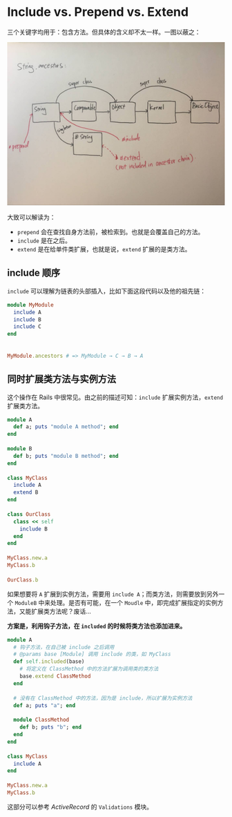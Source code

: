 # Include vs. Prepend vs. Extend

三个关键字均用于：包含方法。但具体的含义却不太一样。一图以蔽之：

![](../resources/include_prepend_extend.jpg)

大致可以解读为：

- `prepend` 会在查找自身方法前，被检索到。也就是会覆盖自己的方法。
- `include` 是在之后。
- `extend` 是在给单件类扩展，也就是说，`extend` 扩展的是类方法。

## include 顺序

`include` 可以理解为链表的头部插入，比如下面这段代码以及他的祖先链：

```ruby
module MyModule
  include A
  include B
  include C
end


MyModule.ancestors # => MyModule → C → B → A
```

## 同时扩展类方法与实例方法

这个操作在 Rails 中很常见。由之前的描述可知：`include` 扩展实例方法，`extend` 扩展类方法。

```ruby
module A
  def a; puts "module A method"; end
end

module B
  def b; puts "module B method"; end
end

class MyClass
  include A
  extend B
end

class OurClass
  class << self
    include B
  end
end

MyClass.new.a
MyClass.b

OurClass.b
```

如果想要将 `A` 扩展到实例方法，需要用 `include A`；而类方法，则需要放到另外一个 `ModuleB` 中来处理。是否有可能，在一个 `Moudle` 中，即完成扩展指定的实例方法，又能扩展类方法呢？废话...

**方案是，利用钩子方法，在 `included` 的时候将类方法也添加进来。**

```ruby
module A
  # 钩子方法，在自己被 include 之后调用
  # @params base [Module] 调用 include 的类，如 MyClass
  def self.included(base)
    # 将定义在 ClassMethod 中的方法扩展为调用类的类方法
    base.extend ClassMethod
  end

  # 没有在 ClassMethod 中的方法，因为是 include，所以扩展为实例方法
  def a; puts "a"; end

  module ClassMethod
    def b; puts "b"; end
  end
end

class MyClass
  include A
end

MyClass.new.a
MyClass.b

```

这部分可以参考 *ActiveRecord* 的 `Validations` 模块。
